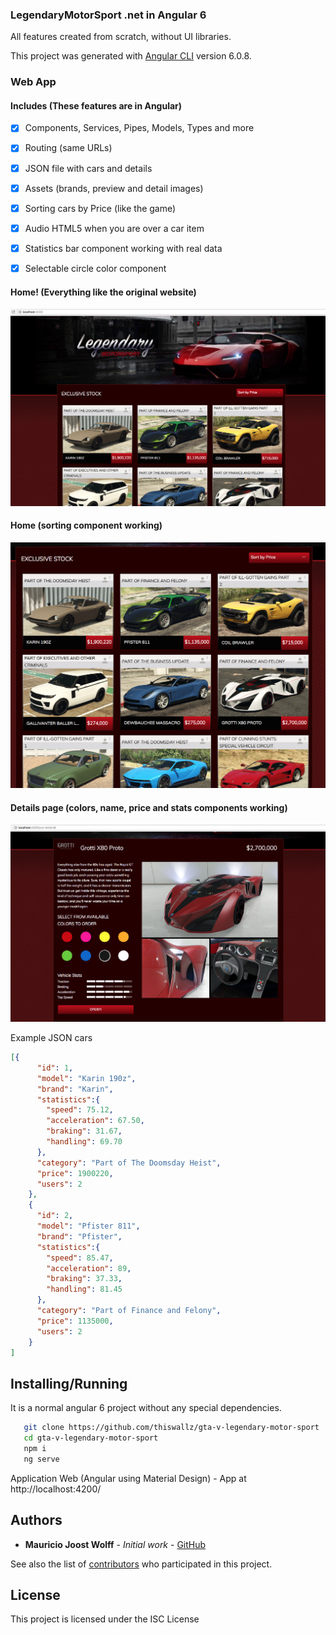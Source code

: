 ### LegendaryMotorSport .net  in Angular 6

All features created from scratch, without UI libraries.

This project was generated with [Angular CLI](https://github.com/angular/angular-cli) version 6.0.8.

### Web App
#### Includes (These features are in Angular)

- [x] Components, Services, Pipes, Models, Types and more
- [x] Routing (same URLs)
- [x] JSON file with cars and details
- [x] Assets (brands, preview and detail images)
- [x] Sorting cars by Price (like the game)
- [x] Audio HTML5 when you are over a car item
- [x] Statistics bar component working with real data
- [x] Selectable circle color component 


#### Home! (Everything like the original website)

![Alt text](demo/sprint1.png?raw=true 'Home' )

#### Home (sorting component working)

![Alt text](demo/sprint2.png?raw=true 'Home')

#### Details page (colors, name, price and stats components working)

![Alt text](demo/sprint3.png?raw=true 'Home')


Example JSON cars
```json
[{
      "id": 1,
      "model": "Karin 190z",
      "brand": "Karin",
      "statistics":{
        "speed": 75.12,
        "acceleration": 67.50,
        "braking": 31.67,
        "handling": 69.70
      },      
      "category": "Part of The Doomsday Heist",
      "price": 1900220,
      "users": 2
    },
    {
      "id": 2,
      "model": "Pfister 811",
      "brand": "Pfister",
      "statistics":{
        "speed": 85.47,
        "acceleration": 89,
        "braking": 37.33,
        "handling": 81.45
      },   
      "category": "Part of Finance and Felony",
      "price": 1135000,
      "users": 2
    }
]
```


## Installing/Running

It is a normal angular 6 project without any special dependencies.

```sh
   git clone https://github.com/thiswallz/gta-v-legendary-motor-sport
   cd gta-v-legendary-motor-sport
   npm i
   ng serve
```

Application Web (Angular using Material Design) - App at http://localhost:4200/

## Authors

* **Mauricio Joost Wolff** - *Initial work* - [GitHub](https://github.com/thiswallz)

See also the list of [contributors](https://github.com/thiswallz/gta-v-legendary-motor-sport/contributors) who participated in this project.

## License

This project is licensed under the ISC License 